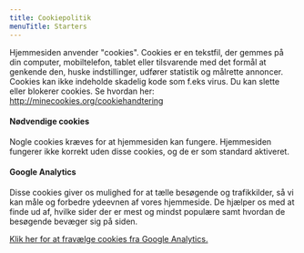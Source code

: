 ```yaml
---
title: Cookiepolitik
menuTitle: Starters
---
```


Hjemmesiden anvender "cookies". Cookies er en tekstfil, der gemmes på din computer, mobiltelefon, tablet eller tilsvarende med det formål at genkende den, huske indstillinger, udfører statistik og målrette annoncer. Cookies kan ikke indeholde skadelig kode som f.eks virus.
Du kan slette eller blokerer cookies. Se hvordan her: <a href="http://minecookies.org/cookiehandtering">http://minecookies.org/cookiehandtering</a>

#### Nødvendige cookies

Nogle cookies kræves for at hjemmesiden kan fungere. Hjemmesiden fungerer ikke korrekt uden disse cookies, og de er som standard aktiveret.

#### Google Analytics

Disse cookies giver os mulighed for at tælle besøgende og trafikkilder, så vi kan måle og forbedre ydeevnen af vores hjemmeside. De hjælper os med at finde ud af, hvilke sider der er mest og mindst populære samt hvordan de besøgende bevæger sig på siden.

<a href="http://tools.google.com/dlpage/gaoptout">Klik her for at fravælge cookies fra Google Analytics.</a>
